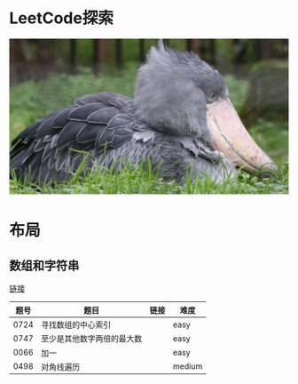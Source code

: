 # LeetCode探索


![](https://raw.githubusercontent.com/BiBoyang/Algorithm_Rex/master/Image/B_Rex_01.png)




# 布局

## 数组和字符串
[链接](https://leetcode-cn.com/explore/learn/card/array-and-string/)




| 题号 | 题目 | 链接 | 难度 |
| --- | --- | --- | --- |
| 0724 |   寻找数组的中心索引 | |easy| 
|0747|至少是其他数字两倍的最大数||easy|
|0066|加一||easy|
|0498|对角线遍历||medium|







